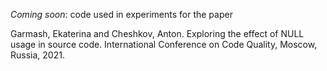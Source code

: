 *Coming soon*: code used in experiments for the paper

Garmash, Ekaterina and Cheshkov, Anton. Exploring the effect of NULL usage in source code. International Conference on Code Quality, Moscow, Russia, 2021. 
